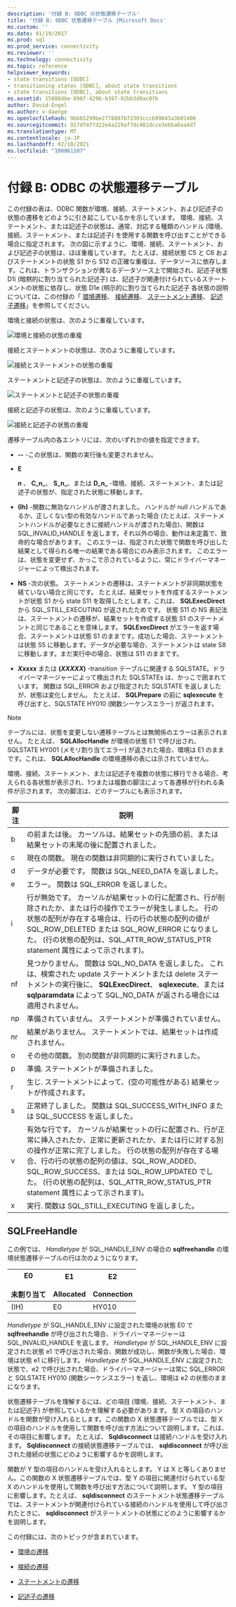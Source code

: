 ```yaml
---
description: '付録 B: ODBC の状態遷移テーブル'
title: '付録 B: ODBC 状態遷移テーブル |Microsoft Docs'
ms.custom: ''
ms.date: 01/19/2017
ms.prod: sql
ms.prod_service: connectivity
ms.reviewer: ''
ms.technology: connectivity
ms.topic: reference
helpviewer_keywords:
- state transitions [ODBC]
- transitioning states [ODBC], about state transitions
- state transitions [ODBC], about state transitions
ms.assetid: 15088dbe-896f-4296-b397-02bb3d0ac0fb
author: David-Engel
ms.author: v-daenge
ms.openlocfilehash: 9bb65299be2778897b72303cccb99043a3b01406
ms.sourcegitcommit: 917df4ffd22e4a229af7dc481dcce3ebba0aa4d7
ms.translationtype: MT
ms.contentlocale: ja-JP
ms.lasthandoff: 02/10/2021
ms.locfileid: "100061107"
---
```

# <a name="appendix-b-odbc-state-transition-tables"></a>付録 B: ODBC の状態遷移テーブル
この付録の表は、ODBC 関数が環境、接続、ステートメント、および記述子の状態の遷移をどのように引き起こしているかを示しています。 環境、接続、ステートメント、または記述子の状態は、通常、対応する種類のハンドル (環境、接続、ステートメント、または記述子) を使用する関数を呼び出すことができる場合に指定されます。 次の図に示すように、環境、接続、ステートメント、および記述子の状態は、ほぼ重複しています。 たとえば、接続状態 C5 と C6 およびステートメントの状態 S1 から S12 の正確な重複は、データソースに依存します。これは、トランザクションが異なるデータソース上で開始され、記述子状態 D1i (暗黙的に割り当てられた記述子) は、記述子が関連付けられているステートメントの状態に依存し、状態 D1e (明示的に割り当てられた記述子 各状態の説明については、この付録の「 [環境遷移](../../../odbc/reference/appendixes/environment-transitions.md)、 [接続遷移](../../../odbc/reference/appendixes/connection-transitions.md)、 [ステートメント遷移](../../../odbc/reference/appendixes/statement-transitions.md)、 [記述子遷移](../../../odbc/reference/appendixes/descriptor-transitions.md)」を参照してください。  
  
 環境と接続の状態は、次のように重複しています。  
  
 ![環境と接続の状態の重複](../../../odbc/reference/appendixes/media/app01.gif "用")  
  
 接続とステートメントの状態は、次のように重複しています。  
  
 ![接続とステートメントの状態の重複](../../../odbc/reference/appendixes/media/app02.gif "app02")  
  
 ステートメントと記述子の状態は、次のように重複しています。  
  
 ![ステートメントと記述子の状態の重複](../../../odbc/reference/appendixes/media/app03.gif "app03")  
  
 接続と記述子の状態は、次のように重複しています。  
  
 ![接続と記述子の状態の重複](../../../odbc/reference/appendixes/media/app04.gif "app04")  
  
 遷移テーブル内の各エントリには、次のいずれかの値を指定できます。  
  
-   **--** -この状態は、関数の実行後も変更されません。  
  
-   **E**  

     **_n_** 、 **C_n_**、 **S_n_**、または **D_n_** -環境、接続、ステートメント、または記述子の状態が、指定された状態に移動します。  
 
-   **(Ih)** -関数に無効なハンドルが渡されました。 ハンドルが null ハンドルであるか、正しくない型の有効なハンドルであった場合 (たとえば、ステートメントハンドルが必要なときに接続ハンドルが渡された場合)、関数は SQL_INVALID_HANDLE を返します。それ以外の場合、動作は未定義で、致命的な場合があります。 このエラーは、指定された状態で関数を呼び出した結果として得られる唯一の結果である場合にのみ表示されます。 このエラーは、状態を変更せず、かっこで示されているように、常にドライバーマネージャーによって検出されます。  
  
-   **NS** -次の状態。 ステートメントの遷移は、ステートメントが非同期状態を経ていない場合と同じです。 たとえば、結果セットを作成するステートメントが状態 S1 から state S11 を取得したとします。これは、 **SQLExecDirect** から SQL_STILL_EXECUTING が返されたためです。 状態 S11 の NS 表記法は、ステートメントの遷移が、結果セットを作成する状態 S1 のステートメントと同じであることを意味します。 **SQLExecDirect** がエラーを返す場合、ステートメントは状態 S1 のままです。成功した場合、ステートメントは状態 S5 に移動します。データが必要な場合、ステートメントは state S8 に移動します。まだ実行中の場合、状態は S11 のままです。  

-   **_Xxxxx_**  または **(*XXXXX*)** -transition テーブルに関連する SQLSTATE。ドライバーマネージャーによって検出された SQLSTATEs は、かっこで囲まれています。 関数は SQL_ERROR および指定された SQLSTATE を返しましたが、状態は変化しません。 たとえば、 **SQLPrepare** の前に **sqlexecute** を呼び出すと、SQLSTATE HY010 (関数シーケンスエラー) が返されます。  

> [!NOTE]  
>  テーブルには、状態を変更しない遷移テーブルとは無関係のエラーは表示されません。 たとえば、 **SQLAllocHandle** が環境の状態 E1 で呼び出され、SQLSTATE HY001 (メモリ割り当てエラー) が返された場合、環境は E1 のままです。これは、 **SQLAllocHandle** の環境遷移の表には示されていません。  
  
 環境、接続、ステートメント、または記述子を複数の状態に移行できる場合、考えられる各状態が表示され、1つまたは複数の脚注によって各遷移が行われる条件が示されます。 次の脚注は、どのテーブルにも表示されます。  
  
|脚注|説明|  
|--------------|-------------|  
|b|の前または後。 カーソルは、結果セットの先頭の前、または結果セットの末尾の後に配置されました。|  
|c|現在の関数。 現在の関数は非同期的に実行されていました。|  
|d|データが必要です。 関数は SQL_NEED_DATA を返しました。|  
|e|エラー。 関数は SQL_ERROR を返しました。|  
|i|行が無効です。 カーソルが結果セットの行に配置され、行が削除されたか、または行の操作でエラーが発生しました。 行の状態の配列が存在する場合は、行の行の状態の配列の値が SQL_ROW_DELETED または SQL_ROW_ERROR になりました。 (行の状態の配列は、SQL_ATTR_ROW_STATUS_PTR statement 属性によって示されます)。|  
|nf|見つかりません。 関数は SQL_NO_DATA を返しました。 これは、検索された update ステートメントまたは delete ステートメントの実行後に、 **SQLExecDirect**、 **sqlexecute**、または **sqlparamdata** によって SQL_NO_DATA が返される場合には適用されません。|  
|np|準備されていません。 ステートメントが準備されていません。|  
|nr|結果がありません。 ステートメントでは、結果セットは作成されません。|  
|o|その他の関数。 別の関数が非同期的に実行されました。|  
|p|準備. ステートメントが準備されました。|  
|r|生じ. ステートメントによって、(空の可能性がある) 結果セットが作成されます。|  
|s|正常終了しました。 関数は SQL_SUCCESS_WITH_INFO または SQL_SUCCESS を返しました。|  
|v|有効な行です。 カーソルが結果セットの行に配置され、行が正常に挿入されたか、正常に更新されたか、または行に対する別の操作が正常に完了しました。 行の状態の配列が存在する場合、行の行の状態の配列の値は、SQL_ROW_ADDED、SQL_ROW_SUCCESS、または SQL_ROW_UPDATED でした。 (行の状態の配列は、SQL_ATTR_ROW_STATUS_PTR statement 属性によって示されます)。|  
|x|実行. 関数は SQL_STILL_EXECUTING を返しました。|  
  
## <a name="sqlfreehandle"></a>SQLFreeHandle  
 この例では、 *Handletype* が SQL_HANDLE_ENV の場合の **sqlfreehandle** の環境状態遷移テーブルの行は次のようになります。  
  
|E0<br /><br /> 未割り当て|E1<br /><br /> Allocated|E2<br /><br /> Connection|  
|------------------------|----------------------|-----------------------|  
|(IH)|E0|HY010|  
  
 *Handletype* が SQL_HANDLE_ENV に設定された環境の状態 E0 で **sqlfreehandle** が呼び出された場合、ドライバーマネージャーは SQL_INVALID_HANDLE を返します。 *Handletype* が SQL_HANDLE_ENV に設定された状態 e1 で呼び出された場合、関数が成功し、関数が失敗した場合、環境は状態 e1 に移行します。 *Handletype* が SQL_HANDLE_ENV に設定された状態で、e2 で呼び出された場合、ドライバーマネージャーは常に SQL_ERROR と SQLSTATE HY010 (関数シーケンスエラー) を返し、環境は e2 の状態のままになります。  
  
 状態遷移テーブルを理解するには、どの項目 (環境、接続、ステートメント、または記述子) が参照しているかを理解する必要があります。 型 X の項目のハンドルを関数が受け入れるとします。この関数の X 状態遷移テーブルでは、型 X の項目のハンドルを使用して関数を呼び出す方法について説明します。これは、その項目に影響します。 たとえば、 **Sqldisconnect** は接続ハンドルを受け入れます。 **Sqldisconnect** の接続状態遷移テーブルでは、 **sqldisconnect** が呼び出された接続の状態にどのように影響するかを説明します。  
  
 関数が Y 型の項目のハンドルを受け入れるとします。 Y は X と等しくありません。この関数の X 状態遷移テーブルでは、型 Y の項目に関連付けられている型 X のハンドルを使用して関数を呼び出す方法について説明します。 Y 型の項目に影響します。たとえば、 **sqldisconnect** のステートメント状態遷移テーブルでは、ステートメントが関連付けられている接続のハンドルを使用して呼び出されたときに、 **sqldisconnect** がステートメントの状態にどのように影響するかを説明します。  
  
 この付録には、次のトピックが含まれています。  
  
-   [環境の遷移](../../../odbc/reference/appendixes/environment-transitions.md)  
  
-   [接続の遷移](../../../odbc/reference/appendixes/connection-transitions.md)  
  
-   [ステートメントの遷移](../../../odbc/reference/appendixes/statement-transitions.md)  
  
-   [記述子の遷移](../../../odbc/reference/appendixes/descriptor-transitions.md)
